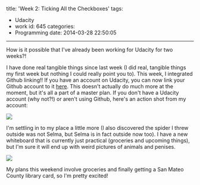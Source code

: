 title: 'Week 2: Ticking All the Checkboxes'
tags:
  - Udacity
  - work
id: 645
categories:
  - Programming
date: 2014-03-28 22:50:05
---

How is it possible that I've already been working for Udacity for two weeks?!

I have done real tangible things since last week (I did real, tangible things my first week but nothing I could really point you to). This week, I integrated Github linking!! If you have an account on Udacity, you can now link your Github account to it [here](https://www.udacity.com/account#!/linked-accounts). This doesn't actually do much more at the moment, but it's all a part of a master plan. If you don't have a Udacity account (why not?!) or aren't using Github, here's an action shot from my account:

![](http://res.cloudinary.com/leaena/image/upload/v1396072152/github_on_udacity_dgpebo.png)

I'm settling in to my place a little more (I also discovered the spider I threw outside was not Selma, but Selma is in fact outside now too). I have a new whiteboard that is currently just practical (groceries and upcoming things), but I'm sure it will end up with weird pictures of animals and penises.

![](http://res.cloudinary.com/leaena/image/upload/c_scale,w_612/v1396072062/2014-03-27_08_17_12_pbukzw.jpg)

My plans this weekend involve groceries and finally getting a San Mateo County library card, so I'm pretty excited!